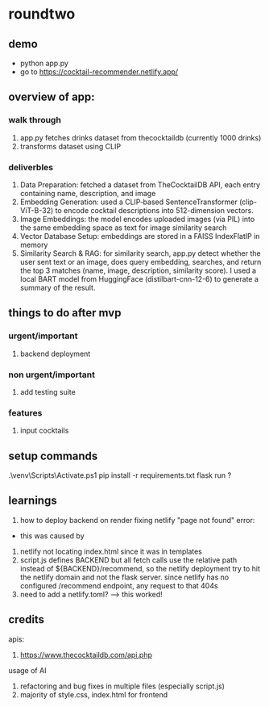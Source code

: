 # roundtwo

## demo
- python app.py
- go to https://cocktail-recommender.netlify.app/ 

## overview of app:
### walk through
1. app.py fetches drinks dataset from thecocktaildb (currently 1000 drinks)
2. transforms dataset using CLIP

### deliverbles
1. Data Preparation: fetched a dataset from TheCocktailDB API, each entry containing name, description, and image
2. Embedding Generation: used a CLIP‐based SentenceTransformer (clip-ViT-B-32) to encode cocktail descriptions into 512-dimension vectors.
3. Image Embeddings: the model encodes uploaded images (via PIL) into the same embedding space as text for image similarity search
4. Vector Database Setup: embeddings are stored in a FAISS IndexFlatIP in memory
5. Similarity Search & RAG: for similarity search, app.py detect whether the user sent text or an image, does query embedding, searches, and return the top 3 matches (name, image, description, similarity score). I used a local BART model from HuggingFace (distilbart-cnn-12-6) to generate a summary of the result. 
   
## things to do after mvp
### urgent/important
1. backend deployment
### non urgent/important
1. add testing suite
### features
1.  input cocktails

## setup commands
.\venv\Scripts\Activate.ps1
pip install -r requirements.txt
flask run ?

## learnings
1. how to deploy backend on render
fixing netlify "page not found" error: 
- this was caused by 
1. netlify not locating index.html since it was in templates
2. script.js defines BACKEND but all fetch calls use the relative path instead of \${BACKEND}/recommend, so the netlify deployment try to hit the netlify domain and not the flask server. since netlify has no configured /recommend endpoint, any request to that 404s
3. need to add a netlify.toml? --> this worked!

## credits
apis:
1. https://www.thecocktaildb.com/api.php

usage of AI
1. refactoring and bug fixes in multiple files (especially script.js)
2. majority of style.css, index.html for frontend